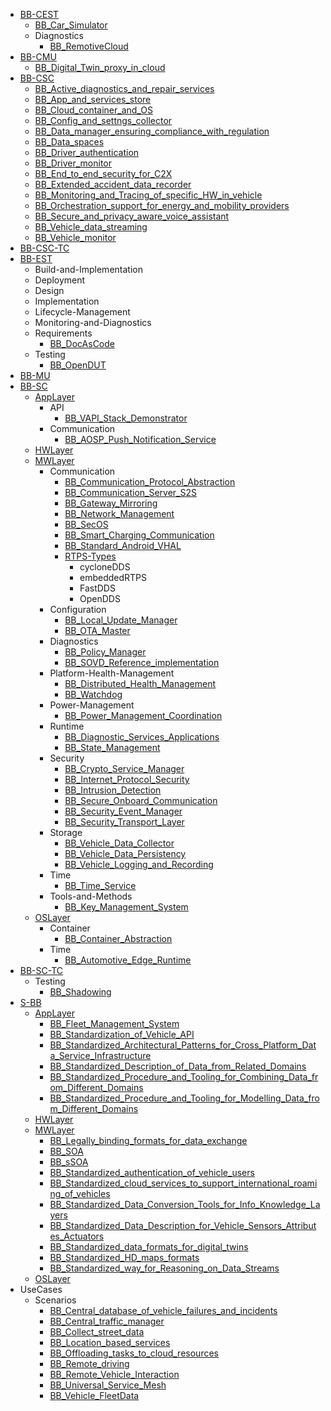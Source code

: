 - [BB-CEST](/WorkInProgress/BB-CEST/README.md)
    - [BB_Car_Simulator](/WorkInProgress/BB-CEST/BB_Car_Simulator.md)
    - Diagnostics
        - [BB_RemotiveCloud](/WorkInProgress/BB-CEST/Diagnostics/BB_RemotiveCloud.md)
- [BB-CMU](/WorkInProgress/BB-CMU/README.md)
    - [BB_Digital_Twin_proxy_in_cloud](/WorkInProgress/BB-CMU/BB_Digital_Twin_proxy_in_cloud.md)
- [BB-CSC](/WorkInProgress/BB-CSC/README.md)
    - [BB_Active_diagnostics_and_repair_services](/WorkInProgress/BB-CSC/BB_Active_diagnostics_and_repair_services.md)
    - [BB_App_and_services_store](/WorkInProgress/BB-CSC/BB_App_and_services_store.md)
    - [BB_Cloud_container_and_OS](/WorkInProgress/BB-CSC/BB_Cloud_container_and_OS.md)
    - [BB_Config_and_settngs_collector](/WorkInProgress/BB-CSC/BB_Config_and_settngs_collector.md)
    - [BB_Data_manager_ensuring_compliance_with_regulation](/WorkInProgress/BB-CSC/BB_Data_manager_ensuring_compliance_with_regulation.md)
    - [BB_Data_spaces](/WorkInProgress/BB-CSC/BB_Data_spaces.md)
    - [BB_Driver_authentication](/WorkInProgress/BB-CSC/BB_Driver_authentication.md)
    - [BB_Driver_monitor](/WorkInProgress/BB-CSC/BB_Driver_monitor.md)
    - [BB_End_to_end_security_for_C2X](/WorkInProgress/BB-CSC/BB_End_to_end_security_for_C2X.md)
    - [BB_Extended_accident_data_recorder](/WorkInProgress/BB-CSC/BB_Extended_accident_data_recorder.md)
    - [BB_Monitoring_and_Tracing_of_specific_HW_in_vehicle](/WorkInProgress/BB-CSC/BB_Monitoring_and_Tracing_of_specific_HW_in_vehicle.md)
    - [BB_Orchestration_support_for_energy_and_mobility_providers](/WorkInProgress/BB-CSC/BB_Orchestration_support_for_energy_and_mobility_providers.md)
    - [BB_Secure_and_privacy_aware_voice_assistant](/WorkInProgress/BB-CSC/BB_Secure_and_privacy_aware_voice_assistant.md)
    - [BB_Vehicle_data_streaming](/WorkInProgress/BB-CSC/BB_Vehicle_data_streaming.md)
    - [BB_Vehicle_monitor](/WorkInProgress/BB-CSC/BB_Vehicle_monitor.md)
- [BB-CSC-TC](/WorkInProgress/BB-CSC-TC/README.md)
- [BB-EST](/WorkInProgress/BB-EST/README.md)
    - Build-and-Implementation
    - Deployment
    - Design
    - Implementation
    - Lifecycle-Management
    - Monitoring-and-Diagnostics
    - Requirements
        - [BB_DocAsCode](/WorkInProgress/BB-EST/Requirements/BB_DocAsCode.md)
    - Testing
        - [BB_OpenDUT](/WorkInProgress/BB-EST/Testing/BB_OpenDUT.md)
- [BB-MU](/WorkInProgress/BB-MU/README.md)
- [BB-SC](/WorkInProgress/BB-SC/README.md)
    - [AppLayer](/WorkInProgress/BB-SC/AppLayer/README.md)
        - API
            - [BB_VAPI_Stack_Demonstrator](/WorkInProgress/BB-SC/AppLayer/API/BB_VAPI_Stack_Demonstrator.md)
        - Communication
            - [BB_AOSP_Push_Notification_Service](/WorkInProgress/BB-SC/AppLayer/Communication/BB_AOSP_Push_Notification_Service.md)
    - [HWLayer](/WorkInProgress/BB-SC/HWLayer/README.md)
    - [MWLayer](/WorkInProgress/BB-SC/MWLayer/README.md)
        - Communication
            - [BB_Communication_Protocol_Abstraction](/WorkInProgress/BB-SC/MWLayer/Communication/BB_Communication_Protocol_Abstraction.md)
            - [BB_Communication_Server_S2S](/WorkInProgress/BB-SC/MWLayer/Communication/BB_Communication_Server_S2S.md)
            - [BB_Gateway_Mirroring](/WorkInProgress/BB-SC/MWLayer/Communication/BB_Gateway_Mirroring.md)
            - [BB_Network_Management](/WorkInProgress/BB-SC/MWLayer/Communication/BB_Network_Management.md)
            - [BB_SecOS](/WorkInProgress/BB-SC/MWLayer/Communication/BB_SecOS.md)
            - [BB_Smart_Charging_Communication](/WorkInProgress/BB-SC/MWLayer/Communication/BB_Smart_Charging_Communication.md)
            - [BB_Standard_Android_VHAL](/WorkInProgress/BB-SC/MWLayer/Communication/BB_Standard_Android_VHAL.md)
            - [RTPS-Types](/WorkInProgress/BB-SC/MWLayer/Communication/RTPS-Types/RTPS-Types.md)
                - cycloneDDS
                - embeddedRTPS
                - FastDDS
                - OpenDDS
        - Configuration
            - [BB_Local_Update_Manager](/WorkInProgress/BB-SC/MWLayer/Configuration/BB_Local_Update_Manager.md)
            - [BB_OTA_Master](/WorkInProgress/BB-SC/MWLayer/Configuration/BB_OTA_Master.md)
        - Diagnostics
            - [BB_Policy_Manager](/WorkInProgress/BB-SC/MWLayer/Diagnostics/BB_Policy_Manager.md)
            - [BB_SOVD_Reference_implementation](/WorkInProgress/BB-SC/MWLayer/Diagnostics/BB_SOVD_Reference_implementation.md)
        - Platform-Health-Management
            - [BB_Distributed_Health_Management](/WorkInProgress/BB-SC/MWLayer/Platform-Health-Management/BB_Distributed_Health_Management.md)
            - [BB_Watchdog](/WorkInProgress/BB-SC/MWLayer/Platform-Health-Management/BB_Watchdog.md)
        - Power-Management
            - [BB_Power_Management_Coordination](/WorkInProgress/BB-SC/MWLayer/Power-Management/BB_Power_Management_Coordination.md)
        - Runtime
            - [BB_Diagnostic_Services_Applications](/WorkInProgress/BB-SC/MWLayer/Runtime/BB_Diagnostic_Services_Applications.md)
            - [BB_State_Management](/WorkInProgress/BB-SC/MWLayer/Runtime/BB_State_Management.md)
        - Security
            - [BB_Crypto_Service_Manager](/WorkInProgress/BB-SC/MWLayer/Security/BB_Crypto_Service_Manager.md)
            - [BB_Internet_Protocol_Security](/WorkInProgress/BB-SC/MWLayer/Security/BB_Internet_Protocol_Security.md)
            - [BB_Intrusion_Detection](/WorkInProgress/BB-SC/MWLayer/Security/BB_Intrusion_Detection.md)
            - [BB_Secure_Onboard_Communication](/WorkInProgress/BB-SC/MWLayer/Security/BB_Secure_Onboard_Communication.md)
            - [BB_Security_Event_Manager](/WorkInProgress/BB-SC/MWLayer/Security/BB_Security_Event_Manager.md)
            - [BB_Security_Transport_Layer](/WorkInProgress/BB-SC/MWLayer/Security/BB_Security_Transport_Layer.md)
        - Storage
            - [BB_Vehicle_Data_Collector](/WorkInProgress/BB-SC/MWLayer/Storage/BB_Vehicle_Data_Collector.md)
            - [BB_Vehicle_Data_Persistency](/WorkInProgress/BB-SC/MWLayer/Storage/BB_Vehicle_Data_Persistency.md)
            - [BB_Vehicle_Logging_and_Recording](/WorkInProgress/BB-SC/MWLayer/Storage/BB_Vehicle_Logging_and_Recording.md)
        - Time
            - [BB_Time_Service](/WorkInProgress/BB-SC/MWLayer/Time/BB_Time_Service.md)
        - Tools-and-Methods
            - [BB_Key_Management_System](/WorkInProgress/BB-SC/MWLayer/Tools-and-Methods/BB_Key_Management_System.md)
    - [OSLayer](/WorkInProgress/BB-SC/OSLayer/README.md)
        - Container
            - [BB_Container_Abstraction](/WorkInProgress/BB-SC/OSLayer/Container/BB_Container_Abstraction.md)
        - Time
            - [BB_Automotive_Edge_Runtime](/WorkInProgress/BB-SC/OSLayer/Time/BB_Automotive_Edge_Runtime.md)
- [BB-SC-TC](/WorkInProgress/BB-SC-TC/README.md)
    - Testing
        - [BB_Shadowing](/WorkInProgress/BB-SC-TC/Testing/BB_Shadowing.md)
- [S-BB](/WorkInProgress/S-BB/README.md)
    - [AppLayer](/WorkInProgress/S-BB/AppLayer/README.md)
        - [BB_Fleet_Management_System](/WorkInProgress/S-BB/AppLayer/BB_Fleet_Management_System.md)
        - [BB_Standardization_of_Vehicle_API](/WorkInProgress/S-BB/AppLayer/BB_Standardization_of_Vehicle_API.md)
        - [BB_Standardized_Architectural_Patterns_for_Cross_Platform_Data_Service_Infrastructure](/WorkInProgress/S-BB/AppLayer/BB_Standardized_Architectural_Patterns_for_Cross_Platform_Data_Service_Infrastructure.md)
        - [BB_Standardized_Description_of_Data_from_Related_Domains](/WorkInProgress/S-BB/AppLayer/BB_Standardized_Description_of_Data_from_Related_Domains.md)
        - [BB_Standardized_Procedure_and_Tooling_for_Combining_Data_from_Different_Domains](/WorkInProgress/S-BB/AppLayer/BB_Standardized_Procedure_and_Tooling_for_Combining_Data_from_Different_Domains.md)
        - [BB_Standardized_Procedure_and_Tooling_for_Modelling_Data_from_Different_Domains](/WorkInProgress/S-BB/AppLayer/BB_Standardized_Procedure_and_Tooling_for_Modelling_Data_from_Different_Domains.md)
    - [HWLayer](/WorkInProgress/S-BB/HWLayer/README.md)
    - [MWLayer](/WorkInProgress/S-BB/MWLayer/README.md)
        - [BB_Legally_binding_formats_for_data_exchange](/WorkInProgress/S-BB/MWLayer/BB_Legally_binding_formats_for_data_exchange.md)
        - [BB_SOA](/WorkInProgress/S-BB/MWLayer/BB_SOA.md)
        - [BB_sSOA](/WorkInProgress/S-BB/MWLayer/BB_sSOA.md)
        - [BB_Standardized_authentication_of_vehicle_users](/WorkInProgress/S-BB/MWLayer/BB_Standardized_authentication_of_vehicle_users.md)
        - [BB_Standardized_cloud_services_to_support_international_roaming_of_vehicles](/WorkInProgress/S-BB/MWLayer/BB_Standardized_cloud_services_to_support_international_roaming_of_vehicles.md)
        - [BB_Standardized_Data_Conversion_Tools_for_Info_Knowledge_Layers](/WorkInProgress/S-BB/MWLayer/BB_Standardized_Data_Conversion_Tools_for_Info_Knowledge_Layers.md)
        - [BB_Standardized_Data_Description_for_Vehicle_Sensors_Attributes_Actuators](/WorkInProgress/S-BB/MWLayer/BB_Standardized_Data_Description_for_Vehicle_Sensors_Attributes_Actuators.md)
        - [BB_Standardized_data_formats_for_digital_twins](/WorkInProgress/S-BB/MWLayer/BB_Standardized_data_formats_for_digital_twins.md)
        - [BB_Standardized_HD_maps_formats](/WorkInProgress/S-BB/MWLayer/BB_Standardized_HD_maps_formats.md)
        - [BB_Standardized_way_for_Reasoning_on_Data_Streams](/WorkInProgress/S-BB/MWLayer/BB_Standardized_way_for_Reasoning_on_Data_Streams.md)
    - [OSLayer](/WorkInProgress/S-BB/OSLayer/README.md)
- UseCases
    - Scenarios
        - [BB_Central_database_of_vehicle_failures_and_incidents](/WorkInProgress/UseCases/Scenarios/BB_Central_database_of_vehicle_failures_and_incidents.md)
        - [BB_Central_traffic_manager](/WorkInProgress/UseCases/Scenarios/BB_Central_traffic_manager.md)
        - [BB_Collect_street_data](/WorkInProgress/UseCases/Scenarios/BB_Collect_street_data.md)
        - [BB_Location_based_services](/WorkInProgress/UseCases/Scenarios/BB_Location_based_services.md)
        - [BB_Offloading_tasks_to_cloud_resources](/WorkInProgress/UseCases/Scenarios/BB_Offloading_tasks_to_cloud_resources.md)
        - [BB_Remote_driving](/WorkInProgress/UseCases/Scenarios/BB_Remote_driving.md)
        - [BB_Remote_Vehicle_Interaction](/WorkInProgress/UseCases/Scenarios/BB_Remote_Vehicle_Interaction.md)
        - [BB_Universal_Service_Mesh](/WorkInProgress/UseCases/Scenarios/BB_Universal_Service_Mesh.md)
        - [BB_Vehicle_FleetData](/WorkInProgress/UseCases/Scenarios/BB_Vehicle_FleetData.md)
